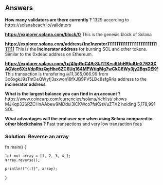 ## Answers

**How many validators are there currently ?**
1329 according to https://solanabeach.io/validators

**https://explorer.solana.com/block/0**
This is the genesis block of Solana

**https://explorer.solana.com/address/1nc1nerator11111111111111111111111111111111**
This is the **incinerator address** for burning SOL and other tokens. Similar to the 0xdead address on Ethereum.

**https://explorer.solana.com/tx/45pGoC4Rr3fJ1TKrsiRkhHRbdUeX7633XAGVec6XzVdpRbzQgHhe6ZC6Uq164MPWtiqMg7wCkC6Wy3jy2BqsDEKf**
This transaction is transfering ◎11,365,066.99 from 3o6xgkJ9sTmDeQWyfj3sxwon18fXJB9PV5LDc8sfgR4a address to the **incinerator address**

**What is the largest balance you can find in an account ?**
https://www.coincarp.com/currencies/solana/richlist/ shows MJKqp326RZCHnAAbew9MDdui3iCKWco7fsK9sVuZTX2 holding 5,178,991 SOL

**What advantages will the end user see when using Solana compared to other blockchains ?**
Fast transactions and very low transaction fees

### Solution: Reverse an array

fn main() {

    let mut array = [1, 2, 3, 4,];
    array.reverse();

    println!("{:?}", array);

}
